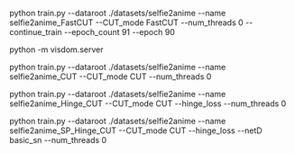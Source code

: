 python train.py --dataroot ./datasets/selfie2anime --name selfie2anime_FastCUT --CUT_mode FastCUT --num_threads 0 --continue_train --epoch_count 91 --epoch 90

python -m visdom.server


python train.py --dataroot ./datasets/selfie2anime --name selfie2anime_CUT --CUT_mode CUT --num_threads 0

<!-- Apply hinge loss -->

python train.py --dataroot ./datasets/selfie2anime --name selfie2anime_Hinge_CUT --CUT_mode CUT --hinge_loss --num_threads 0 

<!-- Apply spectral normalization and hinge loss -->
python train.py --dataroot ./datasets/selfie2anime --name selfie2anime_SP_Hinge_CUT --CUT_mode CUT --hinge_loss --netD basic_sn --num_threads 0 